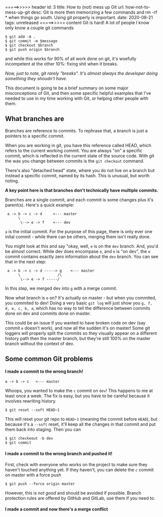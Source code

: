 =====>>>>> header
id: 3
title: How to (not) mess up Git
url: how-not-to-mess-up-git
desc: Git is more then memorizing a few commands and rm -rf * when things go south. Using git properly is important.
date: 2020-08-21
tags: unreleased
=====>>>>> content
Git is hard! A lot of people I know only know a couple git commands
```
$ git add -A .
$ git commit -m $message
$ git checkout $branch
$ git push origin $branch
```
and while this works for 90% of all work done on git, it's woefully incompetent at the other 10%: fixing shit when it breaks.

*Now, just to note, git rarely "breaks". It's almost always the developer doing something they shoudn't have.*

This document is going te be a brief summary on some major misconceptions of Git, and then some specific helpful examples that I've needed to use in my time working with Git, or helping other people with them.

## What branches are

Branches are reference to commits. To rephrase that, a branch is just a pointers to a specific commit.

When you are working in git, you have this reference called HEAD, which refers to the current working commit.
You are always "on" a specific commit, which is reflected in the current state of the source code.
With git the was you change between commits is the `git checkout` command.

There's also "detached head" state, where you do not live on a branch but instead a specific commit, named by its hash. This is unusual, but worth noting.

**A key point here is that branches don't technically have multiple commits.**

Branches are a single commit, and each commit is some changes plus it's parent(s).
Here's a quick example:
```
 a -> b -> c -> d     <--- master
      \
       \--> e -> f    <--- dev
```
`a` is the initial commit. For the purpose of this page, there is only ever one inital commit - while there can be others, merging them isn't really done.

You might look at this and say "okay, well, `e` is on the `dev` branch. And, you'd be almost correct.
While dev does encompase `e`, and `e` is "on dev", the `e` commit contains exactly zero information about the `dev` branch. 
You can see that in the next step:
```
 a -> b -> c -> d -----> g    <--- master
      \                 /\
       \--> e -> f -----/
```
In this step, we merged dev into `g` with a merge commit.

Now what branch is `e` on? It's actually on master - but when you commited, you commited to dev!
Doing a very basic `git log` will just show you `g, f, d, e, c, b, a`, which has no way to tell the difference between commits done on dev and commits done on master.

This could be an issue if you wanted to have broken code on dev (say commit `e` doesn't work), and now all the sudden it's on master! Some git loggers will properly split the commits so they visually appear on a different history path then the master branch, but they're still 100% on the master branch without the context of dev.

## Some common Git problems

#### I made a commit to the wrong branch!
```
a -> b -> c   <--- master
```
Whoops, you wanted to make the `c` commit on `dev`! This happens to me at least once a week.
The fix is easy, but you have to be careful because it involves rewriting history.
```
$ git reset --soft HEAD~1
```
This will reset your git repo to `HEAD~1` (meaning the commit before `HEAD`), but because it's a `--soft` reset, it'll keep all the changes in that commit and put them back into staging. Then you can
```
$ git checkeout -b dev
$ git commit
```

#### I made a commit to the wrong branch and pushed it!

First, check with everyone who works on the project to make sure they haven't touched anything yet.
If they haven't, you can delete the `c` commit on master with a force push
```
$ git push --force origin master
```
However, this is *not good* and should be avoided if possible. Branch protection rules are offered by GitHub and GitLab, use them if you need to.

#### I made a commit and now there's a merge conflict